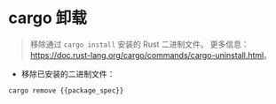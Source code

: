 # cargo 卸载

> 移除通过 `cargo install` 安装的 Rust 二进制文件。
> 更多信息：<https://doc.rust-lang.org/cargo/commands/cargo-uninstall.html>。

- 移除已安装的二进制文件：

`cargo remove {{package_spec}}`